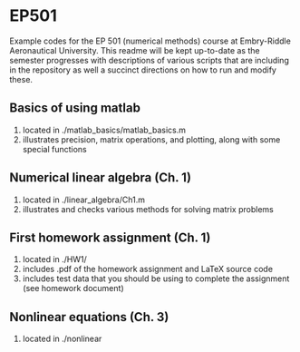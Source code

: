 # EP501

Example codes for the EP 501 (numerical methods) course at Embry-Riddle Aeronautical University.  This readme will be kept up-to-date as the semester progresses with descriptions of various scripts that are including in the repository as well a succinct directions on how to run and modify these.  

## Basics of using matlab

1)  located in ./matlab_basics/matlab_basics.m
2)  illustrates precision, matrix operations, and plotting, along with some special functions

## Numerical linear algebra (Ch. 1)

1)  located in ./linear_algebra/Ch1.m
2)  illustrates and checks various methods for solving matrix problems

## First homework assignment (Ch. 1)

1)  located in ./HW1/
2)  includes .pdf of the homework assignment and LaTeX source code
3)  includes test data that you should be using to complete the assignment (see homework document)

## Nonlinear equations (Ch. 3)

1)  located in ./nonlinear


